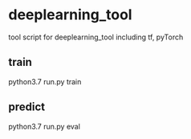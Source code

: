 # deeplearning_tool
tool script for deeplearning_tool including tf, pyTorch

## train

python3.7 run.py train

## predict

python3.7 run.py eval

